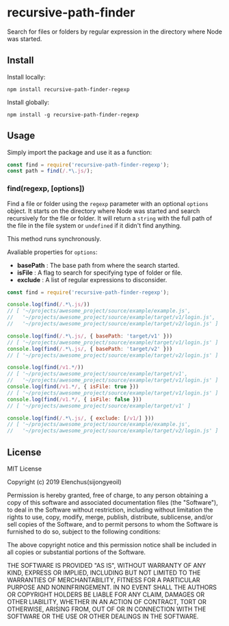 # recursive-path-finder
<!-- ![Build Status](https://travis-ci.org/ricardorauber/recursive-path-finder.svg?branch=master) -->

Search for files or folders by regular expression in the directory where Node was started.

## Install

Install locally:

```
npm install recursive-path-finder-regexp
```

Install globally:

```
npm install -g recursive-path-finder-regexp
```

## Usage

Simply import the package and use it as a function:

```javascript
const find = require('recursive-path-finder-regexp');
const path = find(/.*\.js/);
```

### find(regexp, [options])

Find a file or folder using the `regexp` parameter with an optional `options` object.
It starts on the directory where Node was started and search recursively for the file or folder. It will return a `string` with the full path of the file in the file system or `undefined` if it didn't find anything.

This method runs synchronously.

Avaliable properties for `options`:

- **basePath** : The base path from where the search started.
- **isFile** : A flag to search for specifying type of folder or file.
- **exclude** : A list of regular expressions to disconsider.

```javascript
const find = require('recursive-path-finder-regexp');

console.log(find(/.*\.js/))
// [ '~/projects/awesome_project/source/example/example.js',
//   '~/projects/awesome_project/source/example/target/v1/login.js',
//   '~/projects/awesome_project/source/example/target/v2/login.js' ]

console.log(find(/.*\.js/, { basePath: 'target/v1' }))
// [ '~/projects/awesome_project/source/example/target/v1/login.js' ]
console.log(find(/.*\.js/, { basePath: 'target/v2' }))
// [ '~/projects/awesome_project/source/example/target/v2/login.js' ]

console.log(find(/v1.*/))
// [ '~/projects/awesome_project/source/example/target/v1',
//   '~/projects/awesome_project/source/example/target/v1/login.js' ]
console.log(find(/v1.*/, { isFile: true }))
// [ '~/projects/awesome_project/source/example/target/v1/login.js' ]
console.log(find(/v1.*/, { isFile: false }))
// [ '~/projects/awesome_project/source/example/target/v1' ]

console.log(find(/.*\.js/, { exclude: [/v1/] }))
// [ '~/projects/awesome_project/source/example/example.js',
//   '~/projects/awesome_project/source/example/target/v2/login.js' ]
```

## License

MIT License

Copyright (c) 2019 Elenchus(sijongyeoil)

Permission is hereby granted, free of charge, to any person obtaining a copy
of this software and associated documentation files (the "Software"), to deal
in the Software without restriction, including without limitation the rights
to use, copy, modify, merge, publish, distribute, sublicense, and/or sell
copies of the Software, and to permit persons to whom the Software is
furnished to do so, subject to the following conditions:

The above copyright notice and this permission notice shall be included in all
copies or substantial portions of the Software.

THE SOFTWARE IS PROVIDED "AS IS", WITHOUT WARRANTY OF ANY KIND, EXPRESS OR
IMPLIED, INCLUDING BUT NOT LIMITED TO THE WARRANTIES OF MERCHANTABILITY,
FITNESS FOR A PARTICULAR PURPOSE AND NONINFRINGEMENT. IN NO EVENT SHALL THE
AUTHORS OR COPYRIGHT HOLDERS BE LIABLE FOR ANY CLAIM, DAMAGES OR OTHER
LIABILITY, WHETHER IN AN ACTION OF CONTRACT, TORT OR OTHERWISE, ARISING FROM,
OUT OF OR IN CONNECTION WITH THE SOFTWARE OR THE USE OR OTHER DEALINGS IN THE
SOFTWARE.